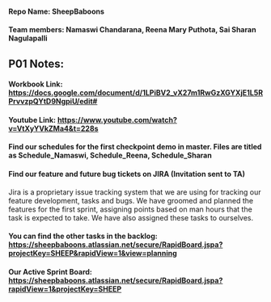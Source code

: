#### Repo Name: SheepBaboons
#### Team members: Namaswi Chandarana, Reena Mary Puthota, Sai Sharan Nagulapalli

## P01 Notes: 
#### Workbook Link: https://docs.google.com/document/d/1LPiBV2_vX27m1RwGzXGYXjE1L5RPrvvzpQYtD9NgpiU/edit#
#### Youtube Link: https://www.youtube.com/watch?v=VtXyYVkZMa4&t=228s

#### Find our schedules for the first checkpoint demo in master. Files are titled as Schedule_Namaswi, Schedule_Reena, Schedule_Sharan

#### Find our feature and future bug tickets on JIRA (Invitation sent to TA)
Jira is a proprietary issue tracking system that we are using for tracking our feature development, tasks and bugs. We have groomed and planned the features for the first sprint, assigning points based on man hours that the task is expected to take. We have also assigned these tasks to ourselves.
#### You can find the other tasks in the backlog: https://sheepbaboons.atlassian.net/secure/RapidBoard.jspa?projectKey=SHEEP&rapidView=1&view=planning
#### Our Active Sprint Board: https://sheepbaboons.atlassian.net/secure/RapidBoard.jspa?rapidView=1&projectKey=SHEEP



